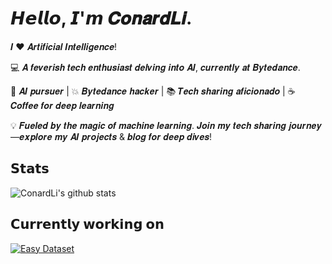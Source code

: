 

# 𝙃𝙚𝙡𝙡𝙤, 𝙄'𝙢 𝑪𝒐𝒏𝒂𝒓𝒅𝑳𝒊.



𝑰 ❤️ 𝑨𝒓𝒕𝒊𝒇𝒊𝒄𝒊𝒂𝒍 𝑰𝒏𝒕𝒆𝒍𝒍𝒊𝒈𝒆𝒏𝒄𝒆!  

:computer: 𝑨 𝒇𝒆𝒗𝒆𝒓𝒊𝒔𝒉 𝒕𝒆𝒄𝒉 𝒆𝒏𝒕𝒉𝒖𝒔𝒊𝒂𝒔𝒕 𝒅𝒆𝒍𝒗𝒊𝒏𝒈 𝒊𝒏𝒕𝒐 𝑨𝑰, 𝒄𝒖𝒓𝒓𝒆𝒏𝒕𝒍𝒚 𝒂𝒕 𝑩𝒚𝒕𝒆𝒅𝒂𝒏𝒄𝒆.  

🤖 𝑨𝑰 𝒑𝒖𝒓𝒔𝒖𝒆𝒓 | 💥 𝑩𝒚𝒕𝒆𝒅𝒂𝒏𝒄𝒆 𝒉𝒂𝒄𝒌𝒆𝒓 | 📚 𝑻𝒆𝒄𝒉 𝒔𝒉𝒂𝒓𝒊𝒏𝒈 𝒂𝒇𝒊𝒄𝒊𝒐𝒏𝒂𝒅𝒐 | ☕️ 𝑪𝒐𝒇𝒇𝒆𝒆 𝒇𝒐𝒓 𝒅𝒆𝒆𝒑 𝒍𝒆𝒂𝒓𝒏𝒊𝒏𝒈  

💡 𝑭𝒖𝒆𝒍𝒆𝒅 𝒃𝒚 𝒕𝒉𝒆 𝒎𝒂𝒈𝒊𝒄 𝒐𝒇 𝒎𝒂𝒄𝒉𝒊𝒏𝒆 𝒍𝒆𝒂𝒓𝒏𝒊𝒏𝒈. 𝑱𝒐𝒊𝒏 𝒎𝒚 𝒕𝒆𝒄𝒉 𝒔𝒉𝒂𝒓𝒊𝒏𝒈 𝒋𝒐𝒖𝒓𝒏𝒆𝒚—𝒆𝒙𝒑𝒍𝒐𝒓𝒆 𝒎𝒚 𝑨𝑰 𝒑𝒓𝒐𝒋𝒆𝒄𝒕𝒔 & 𝒃𝒍𝒐𝒈 𝒇𝒐𝒓 𝒅𝒆𝒆𝒑 𝒅𝒊𝒗𝒆𝒔!  


## 𝗦𝘁𝗮𝘁𝘀

![ConardLi's github stats](https://github-readme-stats.vercel.app/api?username=ConardLi&show_icons=true&theme=dracula)

## 𝗖𝘂𝗿𝗿𝗲𝗻𝘁𝗹𝘆 𝘄𝗼𝗿𝗸𝗶𝗻𝗴 𝗼𝗻

[![Easy Dataset](https://svg.bookmark.style/api?url=https://github.com/ConardLi/easy-dataset&mode=light&style=horizontal)](https://github.com/ConardLi/easy-dataset)
